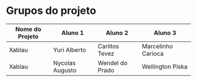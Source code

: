 # Grupos do projeto

Nome do Projeto | Aluno 1 | Aluno 2 | Aluno 3
---|------|-----------|-----
Xablau | Yuri Alberto | Carlitos Tevez | Marcelinho Carioca
Xablau | Nycolas Augusto | Wendel do Prado | Wellington Piska
